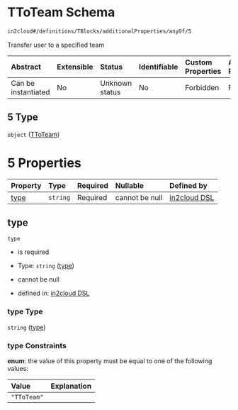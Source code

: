# TToTeam Schema

```txt
in2cloud#/definitions/TBlocks/additionalProperties/anyOf/5
```

Transfer user to a specified team

| Abstract            | Extensible | Status         | Identifiable | Custom Properties | Additional Properties | Access Restrictions | Defined In                                                                     |
| :------------------ | :--------- | :------------- | :----------- | :---------------- | :-------------------- | :------------------ | :----------------------------------------------------------------------------- |
| Can be instantiated | No         | Unknown status | No           | Forbidden         | Forbidden             | none                | [TDSLRoot.schema.json*](../schema/TDSLRoot.schema.json "open original schema") |

## 5 Type

`object` ([TToTeam](tdslroot-definitions-ttoteam.md))

# 5 Properties

| Property      | Type     | Required | Nullable       | Defined by                                                                                                      |
| :------------ | :------- | :------- | :------------- | :-------------------------------------------------------------------------------------------------------------- |
| [type](#type) | `string` | Required | cannot be null | [in2cloud DSL](tdslroot-definitions-ttoteam-properties-type.md "in2cloud#/definitions/TToTeam/properties/type") |

## type



`type`

*   is required

*   Type: `string` ([type](tdslroot-definitions-ttoteam-properties-type.md))

*   cannot be null

*   defined in: [in2cloud DSL](tdslroot-definitions-ttoteam-properties-type.md "in2cloud#/definitions/TToTeam/properties/type")

### type Type

`string` ([type](tdslroot-definitions-ttoteam-properties-type.md))

### type Constraints

**enum**: the value of this property must be equal to one of the following values:

| Value       | Explanation |
| :---------- | :---------- |
| `"TToTeam"` |             |
